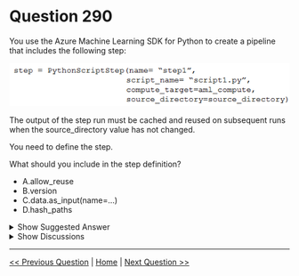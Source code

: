 # Question 290

You use the Azure Machine Learning SDK for Python to create a pipeline that includes the following step:

![Question Image](images/q290_q_image406.png)

The output of the step run must be cached and reused on subsequent runs when the source_directory value has not changed.

You need to define the step.

What should you include in the step definition?

* A.allow_reuse
* B.version
* C.data.as_input(name=…)
* D.hash_paths

<details>
  <summary>Show Suggested Answer</summary>

  <strong>A</strong><br>

</details>

<details>
  <summary>Show Discussions</summary>

<blockquote><p><strong>snegnik</strong> <code>(Sun 01 Dec 2024 18:13)</code> - <em>Upvotes: 3</em></p><p>allow_reuse - default value: True
Indicates whether the step should reuse previous results when re-run with the same settings. Reuse is enabled by default. If the step contents (scripts/dependencies) as well as inputs and parameters remain unchanged, the output from the previous run of this step is reused. When reusing the step, instead of submitting the job to compute, the results from the previous run are immediately made available to any subsequent steps. If you use Azure Machine Learning datasets as inputs, reuse is determined by whether the dataset&#x27;s definition has changed, not by whether the underlying data has changed.

https://learn.microsoft.com/en-us/python/api/azureml-pipeline-steps/azureml.pipeline.steps.python_script_step.pythonscriptstep?view=azure-ml-py</p></blockquote>
<blockquote><p><strong>sap_dg</strong> <code>(Tue 01 Oct 2024 03:34)</code> - <em>Upvotes: 3</em></p><p>Correct!</p></blockquote>

</details>

---

[<< Previous Question](question_289.md) | [Home](/index.md) | [Next Question >>](question_291.md)
